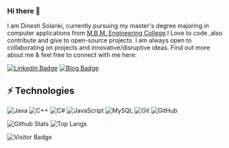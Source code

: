 ### Hi there 👋

I am Dinesh Solanki, currently pursuing my master's degree majoring in computer applications from [M.B.M. Engineering College](https://www.mbm.ac.in/).I Love to code ,also contribute and give to open-source projects. I am always open to collaborating on projects and innovative/disruptive ideas. Find out more about me & feel free to connect with me here:

[![Linkedin Badge](https://img.shields.io/badge/-Dinesh_Solanki-blue?style=flat-square&logo=Linkedin&logoColor=white&link=https://www.linkedin.com/in/dinesh-solanki/)](https://www.linkedin.com/in/dinesh-solanki/)
[![Blog Badge](https://img.shields.io/website?label=Wordpress&up_message=Blog&url=https%3A%2F%2Faprogrammers.wordpress.com)](https://aprogrammers.wordpress.com/)

## ⚡ Technologies
![Java](https://img.shields.io/badge/-java-E34A86?style=flat-square&logo=java)
![C++](https://img.shields.io/badge/-C++-00599C?style=flat-square&logo=c)
![C#](https://img.shields.io/badge/-C%23-%20black?style=flat-square&logo=c-sharp)
![JavaScript](https://img.shields.io/badge/-JavaScript-black?style=flat-square&logo=javascript)
![MySQL](https://img.shields.io/badge/-MySQL-black?style=flat-square&logo=mysql)
![Git](https://img.shields.io/badge/-Git-black?style=flat-square&logo=git)
![GitHub](https://img.shields.io/badge/-GitHub-181717?style=flat-square&logo=github)


![Github Stats](https://github-readme-stats.vercel.app/api?username=DineshSolanki&count_private=true&show_icons=true&include_all_commits=true)
![Top Langs](https://github-readme-stats.vercel.app/api/top-langs/?username=DineshSolanki&hide=TeX&layout=compact)

![Visitor Badge](https://visitor-badge.laobi.icu/badge?page_id=DineshSolanki.DineshSolanki)
